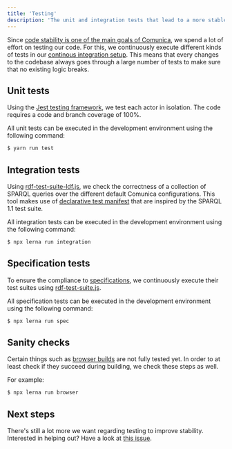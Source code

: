 ```yaml
---
title: 'Testing'
description: 'The unit and integration tests that lead to a more stable codebase.'
---
```


Since [code stability is one of the main goals of Comunica](/about/#stability),
we spend a lot of effort on testing our code.
For this, we continuously execute different kinds of tests in our [continous integration setup](https://github.com/comunica/comunica/blob/master/.travis.yml).
This means that every changes to the codebase always goes through
a large number of tests to make sure that no existing logic breaks.

## Unit tests

Using the [Jest testing framework](https://jestjs.io/),
we test each actor in isolation.
The code requires a code and branch coverage of 100%.

All unit tests can be executed in the development environment using the following command:
```bash
$ yarn run test
```

## Integration tests

Using [rdf-test-suite-ldf.js](https://github.com/comunica/rdf-test-suite-ldf.js),
we check the correctness of a collection of SPARQL queries over the different default Comunica configurations.
This tool makes use of [declarative test manifest](https://github.com/comunica/manifest-ldf-tests)
that are inspired by the SPARQL 1.1 test suite.

All integration tests can be executed in the development environment using the following command:
```bash
$ npx lerna run integration
```

## Specification tests

To ensure the compliance to [specifications](/docs/query/advanced/specifications/),
we continuously execute their test suites using [rdf-test-suite.js](https://github.com/rubensworks/rdf-test-suite.js).

All specification tests can be executed in the development environment using the following command:
```bash
$ npx lerna run spec
```

## Sanity checks

Certain things such as [browser builds](/docs/modify/advanced/browser_builds/) are not fully tested yet.
In order to at least check if they succeed during building,
we check these steps as well.

For example:
```bash
$ npx lerna run browser
```

## Next steps

There's still a lot more we want regarding testing to improve stability.
Interested in helping out? Have a look at [this issue](https://github.com/comunica/comunica/issues/167).
